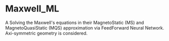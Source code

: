 # Maxwell_ML

A Solving the Maxwell's equations in their MagnetoStatic (MS) and MagnetoQuasiStatic (MQS) approximation via FeedForward Neural Network. Axi-symmetric geometry is considered.
